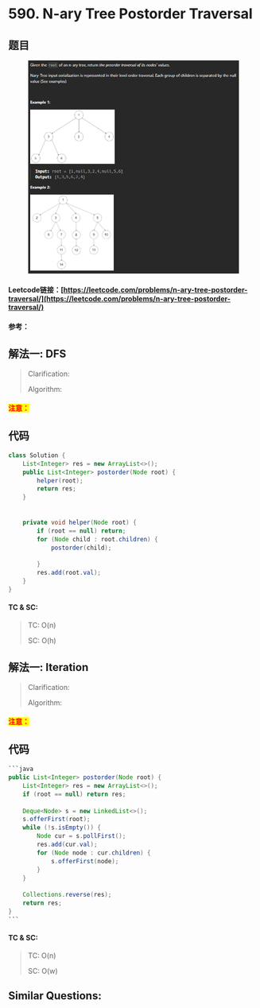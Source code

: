 # 590. N-ary Tree Postorder Traversal

## 题目

<figure><img src="../../.gitbook/assets/image (2) (1) (1).png" alt=""><figcaption></figcaption></figure>

#### Leetcode链接：[https://leetcode.com/problems/n-ary-tree-postorder-traversal/](https://leetcode.com/problems/n-ary-tree-postorder-traversal/)

#### 参考：

## 解法一: DFS

> Clarification:&#x20;
>
> Algorithm:&#x20;

#### <mark style="color:red;">注意：</mark>

## 代码

```java
class Solution {
    List<Integer> res = new ArrayList<>();
    public List<Integer> postorder(Node root) {
        helper(root);
        return res;
    }


    private void helper(Node root) {
        if (root == null) return;
        for (Node child : root.children) {
            postorder(child);
           
        }
        res.add(root.val);
    }
}

```

#### TC & SC:&#x20;

> TC: O(n)
>
> SC: O(h)

## 解法一: Iteration

> Clarification:&#x20;
>
> Algorithm:&#x20;

#### <mark style="color:red;">注意：</mark>

## 代码

````java
```java
public List<Integer> postorder(Node root) {
    List<Integer> res = new ArrayList<>();
    if (root == null) return res;

    Deque<Node> s = new LinkedList<>();
    s.offerFirst(root);
    while (!s.isEmpty()) {
        Node cur = s.pollFirst();
        res.add(cur.val);
        for (Node node : cur.children) {
            s.offerFirst(node);
        }
    }

    Collections.reverse(res);
    return res;
}
```
````

#### TC & SC:&#x20;

> TC: O(n)
>
> SC: O(w)

## **Similar Questions:**&#x20;
